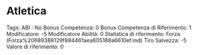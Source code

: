 # Atletica

Tags: ABI
: No
Bonus Competenza: 0
Bonus Competenza di Riferimento: 1
Modificatore: -5
Modificatore  Abilità: 0
Statistica di riferimento: Forza (Forza%20689388129f884461aea605188a6610ef.md)
Tiro Salvezza: -5
Valore di riferimento: 0